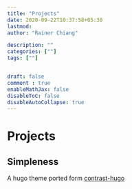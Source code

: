 ```yaml
---
title: "Projects"
date: 2020-09-22T10:37:58+05:30
lastmod: 
author: "Rainer Chiang"

description: ""
categories: [""]
tags: [""]


draft: false
comment : true
enableMathJax: false
disableToC: false
disableAutoCollapse: true
---
```


# Projects

## Simpleness

A hugo theme ported form [contrast-hugo]()